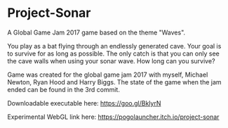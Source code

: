# Project-Sonar
A Global Game Jam 2017 game based on the theme "Waves". 

You play as a bat flying through an endlessly generated cave. Your goal is to survive for as long as possible. 
The only catch is that you can only see the cave walls when using your sonar wave. How long can you survive?

Game was created for the global game jam 2017 with myself, Michael Newton, Ryan Hood and Harry Biggs.
The state of the game when the jam ended can be found in the 3rd commit.

Downloadable executable here: https://goo.gl/BklyrN

Experimental WebGL link here: https://pogolauncher.itch.io/project-sonar
